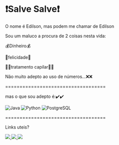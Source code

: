 
# ❗Salve Salve❗

O nome é Edilson, mas podem me chamar de Edilson

Sou um maluco a procura de 2 coisas nesta vida:

💰Dinheiro💰

🤗felicidade🤗

👨‍🦲tratamento capilar👨‍🦲

Não muito adepto ao uso de números...❌❌

===================================

mas o que sou adepto é:✔️✔️

![Java](https://img.shields.io/badge/java-%23ED8B00.svg?style=for-the-badge&logo=openjdk&logoColor=white) ![Python](https://img.shields.io/badge/python-3670A0?style=for-the-badge&logo=python&logoColor=ffdd54) ![PostgreSQL](https://img.shields.io/badge/PostgreSQL-000?style=for-the-badge&logo=postgresql)

===================================

Links uteis?


<div>
<a href = "https://www.youtube.com/watch?v=dQw4w9WgXcQ&list=RDdQw4w9WgXcQ">
<img src="https://img.shields.io/badge/YOUTUBE-red?style=for-the-badge&logo=youtube" target="_blank">
</a>
<a href = "https://www.google.com">
<img src="https://img.shields.io/badge/GOOGLE-grey?style=for-the-badge&logo=google" target="_blank">
</a>
<a href = "https://stackoverflow.com/">
<img src="https://img.shields.io/badge/STACK OVF-blue?style=for-the-badge&logo=stackoverflow" target="_blank">
</a>
</div>

